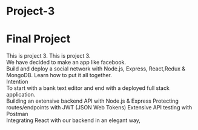 # Project-3
# Final Project
 This is  project 3.	This is  project 3.<br> We have decided to make an app like facebook.
 <br>Build and deploy a social network with Node.js, Express, React,Redux & MongoDB. Learn how to put it all together.<br>
 Intention<br>To start with a bank text editor and end with a deployed full stack application.<br>
 Building an extensive backend API with Node.js & Express
Protecting routes/endpoints with JWT (JSON Web Tokens)
 Extensive API testing with Postman<br> 
Integrating React with our backend in an elegant way, <br>
 <br>
<br>
 <br>
 <br>
<br>
<br>
<br>
<br>
<br>
<br>
